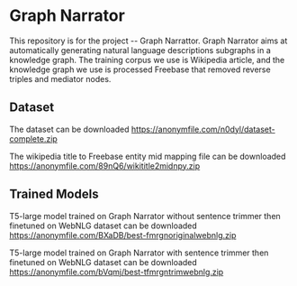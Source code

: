 # Graph Narrator

This repository is for the project -- Graph Narrattor. Graph Narrator aims at automatically generating natural language descriptions subgraphs in a knowledge graph. The training corpus we use is Wikipedia article, and the knowledge graph we use is processed Freebase that removed reverse triples and mediator nodes.

## Dataset

The dataset can be downloaded https://anonymfile.com/n0dyl/dataset-complete.zip

The wikipedia title to Freebase entity mid mapping file can be downloaded https://anonymfile.com/89nQ6/wikititle2midnpy.zip


## Trained Models

T5-large model trained on Graph Narrator without sentence trimmer then finetuned on WebNLG dataset can be downloaded https://anonymfile.com/BXaDB/best-fmrgnoriginalwebnlg.zip


T5-large model trained on Graph Narrator with sentence trimmer then finetuned on WebNLG dataset can be downloaded https://anonymfile.com/bVqmj/best-tfmrgntrimwebnlg.zip
